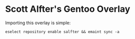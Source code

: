 Scott Alfter's Gentoo Overlay
=============================

Importing this overlay is simple:


```
eselect repository enable salfter && emaint sync -a
```
